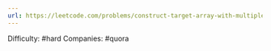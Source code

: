```yaml
---
url: https://leetcode.com/problems/construct-target-array-with-multiple-sums
---
```


Difficulty: #hard
Companies: #quora